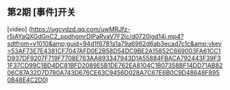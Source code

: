 ## 第2期 [事件]开关

[video] (https://ugcydzd.qq.com/uwMRJfz-r5jAYaQXGdGnC2_ppdhgmrDlPaRvaV7F2Ic/d0720jgd14j.mp4?sdtfrom=v1010&amp;guid=94d1f6781a1a79a6962d6ab3ecad7c1c&amp;vkey=53AF73E7E4381CF7047AFD0E2B58D54DC9BE2A15852C669003FA61CC1D937DF9207F719F7708E763AA893347943D1A55884FBACA792443F39F31F37CD99C1BD4DC81BFD2089E5B1DE762EA8104C1B07358BF14DD71AB8206C87A32D7D780A743D676CE63C9456D028A7C67E6B0C9D48648F8950B48E4C2D0)





